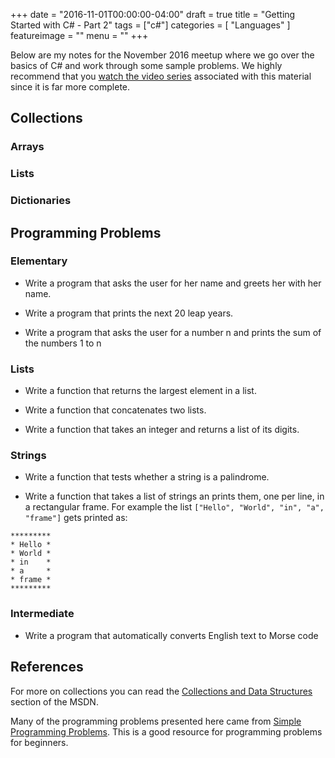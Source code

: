 +++
date = "2016-11-01T00:00:00-04:00"
draft = true
title = "Getting Started with C# - Part 2"
tags = ["c#"]
categories = [ "Languages" ]
featureimage = ""
menu = ""
+++

Below are my notes for the November 2016 meetup where we go over the basics of C# and work through some sample problems. We highly recommend that you [watch the video series](https://channel9.msdn.com/Series/C-Fundamentals-for-Absolute-Beginners/) associated with this material since it is far more complete.

<!--more-->

## Collections

### Arrays 

### Lists

### Dictionaries

## Programming Problems

### Elementary

* Write a program that asks the user for her name and greets her with her name.

* Write a program that prints the next 20 leap years.

* Write a program that asks the user for a number n and prints the sum of the numbers 1 to n

### Lists

* Write a function that returns the largest element in a list.

* Write a function that concatenates two lists.

* Write a function that takes an integer and returns a list of its digits.

### Strings 

* Write a function that tests whether a string is a palindrome.

* Write a function that takes a list of strings an prints them, one per line, in a rectangular frame. For example the list `["Hello", "World", "in", "a", "frame"]` gets printed as:

```
*********
* Hello *
* World *
* in    *
* a     *
* frame *
*********
```

### Intermediate

* Write a program that automatically converts English text to Morse code



## References

For more on collections you can read the [Collections and Data Structures](https://msdn.microsoft.com/en-us/library/7y3x785f(v=vs.110).aspx) section of the MSDN.

Many of the programming problems presented here came from [Simple Programming Problems](https://adriann.github.io/programming_problems.html). This is a good resource for programming problems for beginners. 
